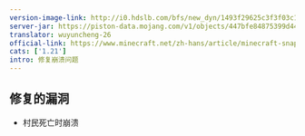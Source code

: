 ```yaml
---
version-image-link: http://i0.hdslb.com/bfs/new_dyn/1493f29625c3f3f03c1c15440ee4a3c8558830935.png
server-jar: https://piston-data.mojang.com/v1/objects/447bfe84875399d44d383de7f534e1cc10bae9a5/server.jar
translator: wuyuncheng-26
official-link: https://www.minecraft.net/zh-hans/article/minecraft-snapshot-24w19a
cats: ['1.21']
intro: 修复崩溃问题
---
```

## 修复的漏洞
* 村民死亡时崩溃
